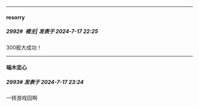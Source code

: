 ﻿
*****

####  resorry  
##### 2992#         楼主| 发表于 2024-7-17 22:25

300舰大成功！


*****

####  端木恋心  
##### 2993#       发表于 2024-7-17 23:24

一转游戏回啊

